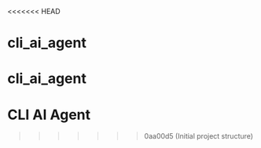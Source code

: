 <<<<<<< HEAD
# cli_ai_agent
cli_ai_agent
=======
# CLI AI Agent
>>>>>>> 0aa00d5 (Initial project structure)

